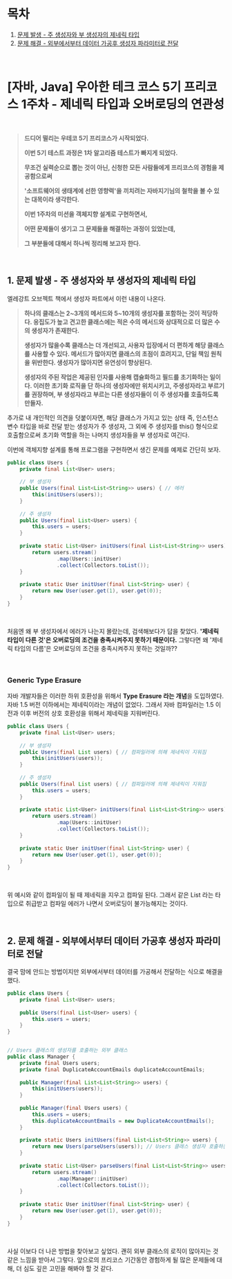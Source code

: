 # 목차

1. [문제 발생 - 주 생성자와 부 생성자의 제네릭 타입](#1-문제-발생---주-생성자와-부-생성자의-제네릭-타입) <br/>
2. [문제 해결 - 외부에서부터 데이터 가공후 생성자 파라미터로 전달](#2-문제-해결---외부에서부터-데이터-가공후-생성자-파라미터로-전달) <br/>

<br/>

# [자바, Java] 우아한 테크 코스 5기 프리코스 1주차 - 제네릭 타입과 오버로딩의 연관성

<br/>

> **드디어 떨리는 우테코 5기 프리코스가 시작되었다.**
>
> **이번 5기 테스트 과정은 1차 알고리즘 테스트가 빠지게 되었다.**
>
> **무조건 실력순으로 뽑는 것이 아닌, 신청한 모든 사람들에게 프리코스의 경험을 제공함으로써**
>
> **'소프트웨어의 생태계에 선한 영향력'을 끼치려는 자바지기님의 철학을 볼 수 있는 대목이라 생각한다.**
>
> **이번 1주차의 미션을 객체지향 설계로 구현하면서,** 
>
> **어떤 문제들이 생기고 그 문제들을 해결하는 과정이 있었는데,**
>
> **그 부분들에 대해서 하나씩 정리해 보고자 한다.**

<br/>

## 1. 문제 발생 - 주 생성자와 부 생성자의 제네릭 타입

엘레강트 오브젝트 책에서 생성자 파트에서 이런 내용이 나온다.

> **하나의 클래스는 2\~3개의 메서드와 5\~10개의 생성자를 포함하는 것이 적당하다. 응집도가 높고 견고한 클래스에는 적은 수의 메서드와 상대적으로 더 많은 수의 생성자가 존재한다.**
>
> **생성자가 많을수록 클래스는 더 개선되고, 사용자 입장에서 더 편하게 해당 클래스를 사용할 수 있다. 메서드가 많아지면 클래스의 초점이 흐려지고, 단일 책임 원칙을 위반한다. 생성자가 많아지면 유연성이 향상된다.**
>
> **생성자의 주된 작업은 제공된 인자를 사용해 캡슐화하고 필드를 초기화하는 일이다. 이러한 초기화 로직을 단 하나의 생성자에만 위치시키고, 주생성자라고 부르기를 권장하며, 부 생성자라고 부르는 다른 생성자들이 이 주 생성자를 호출하도록 만들자.**

추가로 내 개인적인 의견을 덧붙이자면, 해당 클래스가 가지고 있는 상태 즉, 인스턴스 변수 타입을 바로 전달 받는 생성자가 주 생성자, 그 외에 주 생성자를 this() 형식으로 호출함으로써 초기화 역할을 하는 나머지 생성자들을 부 생성자로 여긴다. 



이번에 객체지향 설계를 통해 프로그램을 구현하면서 생긴 문제를 예제로 간단히 보자.

```java
public class Users {
    private final List<User> users;
    
    // 부 생성자
    public Users(final List<List<String>> users) { // 에러
        this(initUsers(users));
    }
    
    // 주 생성자
    public Users(final List<User> users) {
        this.users = users;
    }
    
    private static List<User> initUsers(final List<List<String>> users) {
        return users.stream()
                .map(Users::initUser)
                .collect(Collectors.toList());
    }
    
    private static User initUser(final List<String> user) {
        return new User(user.get(1), user.get(0));
    }
}
```

<br/>

처음엔 왜 부 생성자에서 에러가 나는지 몰랐는데, 검색해보다가 답을 찾았다. **'제네릭 타입이 다른 것'은 오버로딩의 조건을 충족시켜주지 못하기 때문이다.** 그렇다면 왜 '제네릭 타입의 다름'은 오버로딩의 조건을 충족시켜주지 못하는 것일까??

<br/>

### Generic Type Erasure

자바 개발자들은 이러한 하위 호환성을 위해서 **Type Erasure 라는 개념**을 도입하였다. 자바 1.5 버전 이하에서는 제네릭이라는 개념이 없었다. 그래서 자바 컴파일러는 1.5 이전과 이후 버전의 상호 호환성을 위해서 제네릭을 지워버린다.

```java
public class Users {
    private final List<User> users;
    
    // 부 생성자
    public Users(final List users) { // 컴파일러에 의해 제네릭이 지워짐
        this(initUsers(users));
    }
    
    // 주 생성자
    public Users(final List users) { // 컴파일러에 의해 제네릭이 지워짐
        this.users = users;
    }
    
    private static List<User> initUsers(final List<List<String>> users) {
        return users.stream()
                .map(Users::initUser)
                .collect(Collectors.toList());
    }
    
    private static User initUser(final List<String> user) {
        return new User(user.get(1), user.get(0));
    }
}
```

<br/>

위 예시와 같이 컴파일이 될 때 제네릭을 지우고 컴파일 된다. 그래서 같은 List 라는 타입으로 취급받고 컴파일 에러가 나면서 오버로딩이 불가능해지는 것이다.

<br/>

## 2. 문제 해결 - 외부에서부터 데이터 가공후 생성자 파라미터로 전달

결국 맘에 안드는 방법이지만 외부에서부터 데이터를 가공해서 전달하는 식으로 해결을 했다.

```java
public class Users {
    private final List<User> users;
    
    public Users(final List<User> users) {
        this.users = users;
    }
}


// Users 클래스의 생성자를 호출하는 외부 클래스
public class Manager {
    private final Users users;
    private final DuplicateAccountEmails duplicateAccountEmails;
    
    public Manager(final List<List<String>> users) {
        this(initUsers(users));
    }
    
    public Manager(final Users users) {
        this.users = users;
        this.duplicateAccountEmails = new DuplicateAccountEmails();
    }
    
    private static Users initUsers(final List<List<String>> users) {
        return new Users(parseUsers(users)); // Users 클래스 생성자 호출하는 부분
    }
    
    private static List<User> parseUsers(final List<List<String>> users) { // 외부 클래스에서부터 데이터를 가공하는 모습
        return users.stream()
                .map(Manager::initUser)
                .collect(Collectors.toList());
    }
    
    private static User initUser(final List<String> user) {
        return new User(user.get(1), user.get(0));
    }
}
```

<br/>

사실 이보다 더 나은 방법을 찾아보고 싶었다. 괜히 외부 클래스의 로직이 많아지는 것 같은 느낌을 받아서 그렇다. 앞으로의 프리코스 기간동안 경험하게 될 많은 문제들에 대해, 더 심도 깊은 고민을 해봐야 할 것 같다.